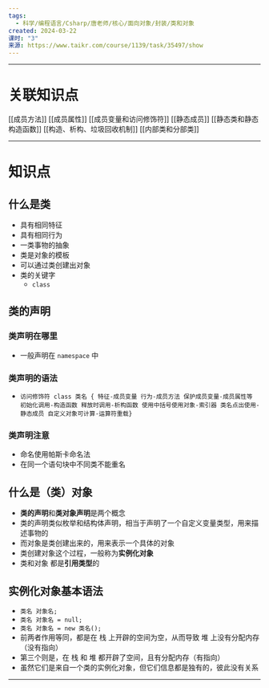 ```yaml
---
tags:
  - 科学/编程语言/Csharp/唐老师/核心/面向对象/封装/类和对象
created: 2024-03-22
课时: "3"
来源: https://www.taikr.com/course/1139/task/35497/show
---
```


---
# 关联知识点

[[成员方法]] [[成员属性]] [[成员变量和访问修饰符]] [[静态成员]] [[静态类和静态构造函数]] [[构造、析构、垃圾回收机制]]
[[内部类和分部类]] 

---
# 知识点

##  什么是类

- 具有相同特征
- 具有相同行为
- 一类事物的抽象
- 类是对象的模板
- 可以通过类创建出对象
- 类的关键字
	- `class`
## 类的声明

### 类声明在哪里

- 一般声明在 `namespace` 中
### 类声明的语法

- `访问修饰符 class 类名 { 特征-成员变量 行为-成员方法 保护成员变量-成员属性等 初始化调用-构造函数 释放时调用-析构函数 使用中括号使用对象-索引器 类名点出使用-静态成员 自定义对象可计算-运算符重载}`
### 类声明注意

- 命名使用帕斯卡命名法
- 在同一个语句块中不同类不能重名
## 什么是（类）对象

- **类的声明**和**类对象声明**是两个概念
- 类的声明类似枚举和结构体声明，相当于声明了一个自定义变量类型，用来描述事物的
- 而对象是类创建出来的，用来表示一个具体的对象
- 类创建对象这个过程，一般称为**实例化对象**
- 类和对象 都是**引用类型**的
## 实例化对象基本语法

- `类名 对象名;`
- `类名 对象名 = null;`
- `类名 对象名 = new 类名();`
- 前两者作用等同，都是在 栈 上开辟的空间为空，从而导致 堆 上没有分配内存（没有指向）
- 第三个则是，在 栈 和 堆 都开辟了空间，且有分配内存（有指向）
- 虽然它们是来自一个类的实例化对象，但它们信息都是独有的，彼此没有关系

---
